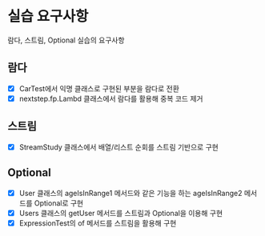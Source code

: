# 실습 요구사항
람다, 스트림, Optional 실습의 요구사항

## 람다
- [x] CarTest에서 익명 클래스로 구현된 부분을 람다로 전환
- [x] nextstep.fp.Lambd 클래스에서 람다를 활용해 중복 코드 제거

## 스트림
- [x] StreamStudy 클래스에서 배열/리스트 순회를 스트림 기반으로 구현

## Optional
- [x] User 클래스의 ageIsInRange1 메서드와 같은 기능을 하는 ageIsInRange2 메서드를 Optional로 구현
- [x] Users 클래스의 getUser 메서드를 스트림과 Optional을 이용해 구현
- [x] ExpressionTest의 of 메서드를 스트림을 활용해 구현